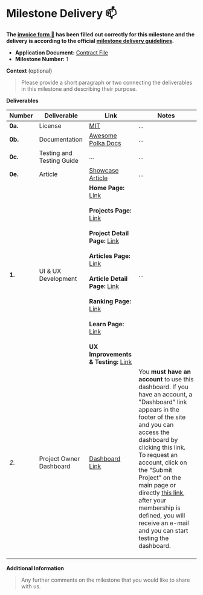 # Milestone Delivery :mailbox:

**The [invoice form :pencil:](https://docs.google.com/forms/d/e/1FAIpQLSfmNYaoCgrxyhzgoKQ0ynQvnNRoTmgApz9NrMp-hd8mhIiO0A/viewform) has been filled out correctly for this milestone and the delivery is according to the official [milestone delivery guidelines](https://github.com/w3f/Grants-Program/blob/master/docs/Support%20Docs/milestone-deliverables-guidelines.md).**  

* **Application Document:** [Contract File](https://github.com/w3f/Grants-Program/tree/master/applications/Awesome-Polka.md)
* **Milestone Number:** 1

**Context** (optional)
> Please provide a short paragraph or two connecting the deliverables in this milestone and describing their purpose.

**Deliverables**

| Number | Deliverable | Link | Notes |
| ------------- | ------------- | ------------- |------------- |
| **0a.** | License | [MIT](https://docs.awesomepolka.org) | ... |
| **0b.** | Documentation | [Awesome Polka Docs](https://docs.awesomepolka.org) | ... |
| **0c.** | Testing and Testing Guide |  ... | ... |
| **0e.** | Article | [Showcase Article](https://docs.awesomepolka.org) | ... |
| **1.** | UI & UX Development | **Home Page:** [Link](https://awesomepolka.org) <br /><br /> **Projects Page:**  [Link](https://awesomepolka.org/projects)</br></br>**Project Detail Page:**  [Link](https://awesomepolka.org/projects/awesome-polka)<br /></br>**Articles Page:**  [Link](https://awesomepolka.org/articles)<br /></br>**Article Detail Page:**  [Link](https://awesomepolka.org/articles/<id>)<br /></br>**Ranking Page:** [Link](https://awesomepolka.org/ranking)</br></br> **Learn Page:** [Link](https://awesomepolka.org/learn)</br></br> **UX Improvements & Testing:**  [Link](https://)| ... | ... |
| *2.* | Project Owner Dashboard  | [Dashboard Link](https://awesomepolka.org/dashboard/project) | You **must have an account** to use this dashboard. If you have an account, a "Dashboard" link appears in the footer of the site and you can access the dashboard by clicking this link. To request an account, click on the "Submit Project" on the main page or directly [this link](https://ts6prh04a2p.typeform.com/to/L4jpfJKl), after your membership is defined, you will receive an e-mail and you can start testing the dashboard. </br></br>|

**Additional Information**
> Any further comments on the milestone that you would like to share with us.
